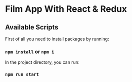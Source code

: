 # Film App With React & Redux


## Available Scripts

First of all you need to install packages by running:

### `npm install` or  `npm i`

In the project directory, you can run:

### `npm run start`

